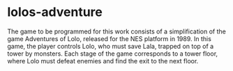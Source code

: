 # lolos-adventure
The game to be programmed for this work consists of a simplification of the game Adventures of Lolo, released for the NES platform in 1989. In this game, the player controls Lolo, who must save Lala, trapped on top of a tower by monsters. Each stage of the game corresponds to a tower floor, where Lolo must defeat enemies and find the exit to the next floor.
